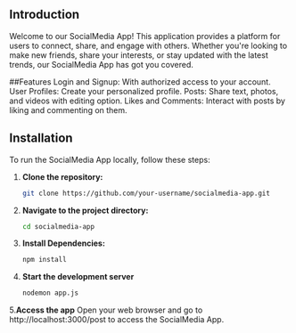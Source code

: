 ## Introduction

Welcome to our SocialMedia App! This application provides a platform for users to connect, share, and engage with others. Whether you're looking to make new friends, share your interests, or stay updated with the latest trends, our SocialMedia App has got you covered.

##Features
Login and Signup: With authorized access to your account.
User Profiles: Create your personalized profile.
Posts: Share text, photos, and videos with editing option.
Likes and Comments: Interact with posts by liking and commenting on them.

## Installation

To run the SocialMedia App locally, follow these steps:

1. **Clone the repository:**
   ```bash
   git clone https://github.com/your-username/socialmedia-app.git


2. **Navigate to the project directory:**
   ```bash 
   cd socialmedia-app

3. **Install Dependencies:**
   ```bash
   npm install

4. **Start the development server**
   ```bash
   nodemon app.js

5.**Access the app**
Open your web browser and go to http://localhost:3000/post to access the SocialMedia App.

